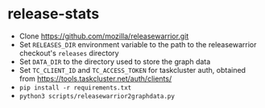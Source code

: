 # release-stats

* Clone https://github.com/mozilla/releasewarrior.git
* Set `RELEASES_DIR` environment variable to the path to the releasewarrior checkout's `releases` directory
* Set `DATA_DIR` to the directory used to store the graph data
* Set `TC_CLIENT_ID` and `TC_ACCESS_TOKEN` for taskcluster auth, obtained from https://tools.taskcluster.net/auth/clients/
* `pip install -r requirements.txt`
* `python3 scripts/releasewarrior2graphdata.py`
